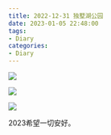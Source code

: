 ```yaml
---
title: 2022-12-31 独墅湖公园
date: 2023-01-05 22:48:00
tags:
- Diary
categories:
- Diary
---
```


![](https://xyc-1316422823.cos.ap-shanghai.myqcloud.com/DSCF0589.jpg)

![](https://xyc-1316422823.cos.ap-shanghai.myqcloud.com/DSCF0602.jpg)

![](https://xyc-1316422823.cos.ap-shanghai.myqcloud.com/c621b363130973524964e00ff7622ce.jpg)

2023希望一切安好。